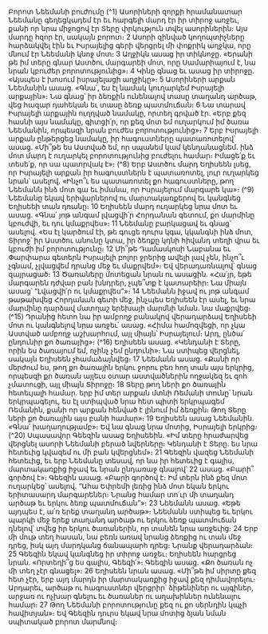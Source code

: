 
Բորոտ Նեեմանի բուժումը
(^1) Ասորիների զորքի հրամանատար Նեեմանը գեղեցկադեմ էր եւ հարգելի մարդ էր իր տիրոջ առջեւ, քանի որ նրա
միջոցով էր Տերը փրկություն տվել ասորիներին։ Այս մարդը հզոր էր, սակայն բորոտ։ 2 Ասորի զինված կողոպտիչները
հարձակվել էին եւ Իսրայելից գերի վերցրել մի փոքրիկ աղջկա, որը մնում էր Նեեմանի կնոջ մոտ։ 3 Աղջիկն ասաց իր
տիկնոջը. «Երանի թե իմ տերը գնար Աստծու մարգարեի մոտ, որը Սամարիայում է, նա նրան կբուժեր
բորոտությունից»։ 4 Կինը գնաց եւ ասաց իր տիրոջը. «Այսպես է խոսում իսրայելացի աղջիկը»։ 5 Ասորիների արքան
Նեեմանին ասաց. «Գնա՛, ես էլ նամակ կուղարկեմ Իսրայելի արքային»։ Նա գնաց՝ իր ձեռքին ունենալով տասը տաղանդ
արծաթ, վեց հազար դահեկան եւ տասը ձեռք պատմուճան։ 6 Նա տարավ Իսրայելի արքային ուղղված նամակը, որտեղ
գրված էր. «Երբ քեզ հասնի այս նամակը, գիտցի՛ր, որ քեզ մոտ եմ ուղարկում իմ ծառա Նեեմանին, որպեսզի նրան
բուժես բորոտությունից»։ 7 Երբ Իսրայելի արքան ընթերցեց նամակը, իր հագուստները պատառոտելով՝ ասաց. «Մի՞թե
ես Աստված եմ, որ սպանեմ կամ կենդանացնեմ. ինձ մոտ մարդ է ուղարկել բորոտությունից բուժելու համար։ Իմացե՛ք
եւ տեսե՛ք, որ սա պատրվակ է»։
(^8) Երբ Աստծու մարդ Եղիսեեն լսեց, որ Իսրայելի արքան իր հագուստներն է պատառոտել, լուր ուղարկեց նրան՝
ասելով. «Ինչո՞ւ ես պատառոտել քո հագուստները, թող Նեեմանն ինձ մոտ գա եւ իմանա, որ Իսրայելում մարգարե կա»։
(^9) Նեեմանը եկավ երիվարներով ու մարտակառքերով եւ կանգնեց Եղիսեեի տան դռանը։ 10 Եղիսեեն մարդ ուղարկեց
նրա մոտ եւ ասաց. «Գնա՛ յոթ անգամ լվացվի՛ր Հորդանան գետում, քո մարմինը կբուժվի, եւ դու կմաքրվես»։ 11 Նեեմանը
բարկացավ եւ գնաց՝ ասելով. «Ես էլ կարծում էի, թե գուցե դուրս կգա, կկանգնի ինձ մոտ, Տիրոջ՝ իր Աստծու անունը
կտա, իր ձեռքը կդնի հիվանդ տեղի վրա եւ կբուժի իմ բորոտությունը։ 12 Մի՞թե Դամասկոսի Նաբանա եւ Փարփարա
գետերն Իսրայելի բոլոր ջրերից ավելի լավ չեն, ինչո՞ւ չգնամ, չլվացվեմ դրանց մեջ եւ մաքրվեմ»։ Եվ վերադառնալով՝ գնաց
զայրացած։ 13 Ծառաները մոտեցան նրան ու ասացին. «Հա՛յր, եթե մարգարեն դժվար բան խնդրեր, չպե՞տք է կատարեիր։
Նա միայն ասաց՝ “Լվացվի՛ր ու կմաքրվես”»։ 14 Նեեմանն իջավ ու յոթ անգամ թաթախվեց Հորդանան գետի մեջ, ինչպես
Եղիսեեն էր ասել, եւ նրա մարմինը դարձավ մատղաշ երեխայի մարմնի նման. նա մաքրվեց։
(^15) Դրանից հետո նա իր ամբողջ բանակով վերադարձավ Եղիսեեի մոտ ու կանգնելով նրա առջեւ՝ ասաց. «Հիմա
համոզվեցի, որ չկա Աստված ամբողջ աշխարհում, այլ միայն՝ Իսրայելում։ Արդ, ընծա՛ ընդունիր քո ծառայից»։
(^16) Եղիսեեն ասաց. «Կենդանի է Տերը, որին ես ծառայում եմ, ոչինչ չեմ ընդունի»։ Նա ստիպեց վերցնել, սակայն Եղիսեեն
չհամաձայնվեց։ 17 Նեեմանն ասաց. «Քանի որ մերժում ես, թող քո ծառային երկու ջորու բեռ հող տան այս երկրից,
որպեսզի քո ծառան այլեւս օտար աստվածներին ողջակեզ եւ զոհ չմատուցի, այլ միայն Տիրոջը։ 18 Տերը թող ների քո
ծառային հետեւյալի համար. երբ իմ տեր արքան մտնի Ռեմանի տունը՝ նրան երկրպագելու, ես էլ ստիպված նրա հետ
պիտի երկրպագեմ Ռեմանին, քանի որ արքան հենված է լինում իմ ձեռքին։ Թող Տերը ների քո ծառային այս բանի
համար»։ 19 Եղիսեեն ասաց Նեեմանին. «Գնա՛ խաղաղությամբ»։ Եվ նա գնաց նրա մոտից, Իսրայելի երկրից։
(^20) Սպասավոր Գեեզին ասաց Եղիսեեին. «Իմ տերը հրաժարվեց վերցնել ասորի Նեեմանի բերած նվերները։ Կենդանի
է Տերը. ես նրա հետեւից կվազեմ ու մի բան կվերցնեմ»։ 21 Գեեզին վազեց Նեեմանի հետեւից, եւ երբ Նեեմանը տեսավ, որ
նա իր հետեւից է գալիս, մարտակառքից իջավ եւ նրան ընդառաջ գնալով՝ 22 ասաց. «Բարի՞ գործով է»։ Գեեզին ասաց.
«Բարի գործով է։ Իմ տերն ինձ քեզ մոտ ուղարկեց՝ ասելով. “Ահա Եփրեմի լեռից ինձ մոտ եկան երկու երիտասարդ
մարգարեներ։ Նրանց համար տո՛ւր մի տաղանդ արծաթ եւ երկու ձեռք պատմուճան”»։ 23 Նեեմանն ասաց. «Եթե այդպես
է, ա՛ռ երեք տաղանդ արծաթ»։ Նեեմանն ստիպեց եւ երկու պարկի մեջ երեք տաղանդ արծաթ ու երկու ձեռք
պատմուճան դնելով՝ տվեց իր երկու ծառաներին, որ տանեն նրա առջեւից։ 24 Երբ մի մութ տեղ հասան, նա բեռն առավ
նրանց ձեռքից ու տան մեջ դրեց, իսկ այդ մարդկանց ճանապարհ դրեց։ Նրանք վերադարձան։ 25 Գեեզին եկավ կանգնեց
իր տիրոջ առջեւ։ Եղիսեեն հարցրեց նրան. «Որտեղի՞ց ես գալիս, Գեեզի՛»։ Գեեզին ասաց. «Քո ծառան ոչ մի տեղ չէր
գնացել»։ 26 Եղիսեեն նրան ասաց. «Մի՞թե իմ սիրտը քեզ հետ չէր, երբ այդ մարդն իր մարտակառքից իջավ քեզ
դիմավորելու։ Արդարեւ, արծաթ ու հագուստներ վերցրիր՝ ձիթենիներ ու այգիներ, արջառ ու ոչխար գնելու եւ ծառաներ
ու աղախիններ ունենալու համար։ 27 Թող Նեեմանի բորոտությունը քեզ ու քո սերնդին կպչի հավիտյան»։ Եվ Գեեզին
դուրս եկավ նրա մոտից ձյան նման սպիտակած բորոտ մարմնով։

